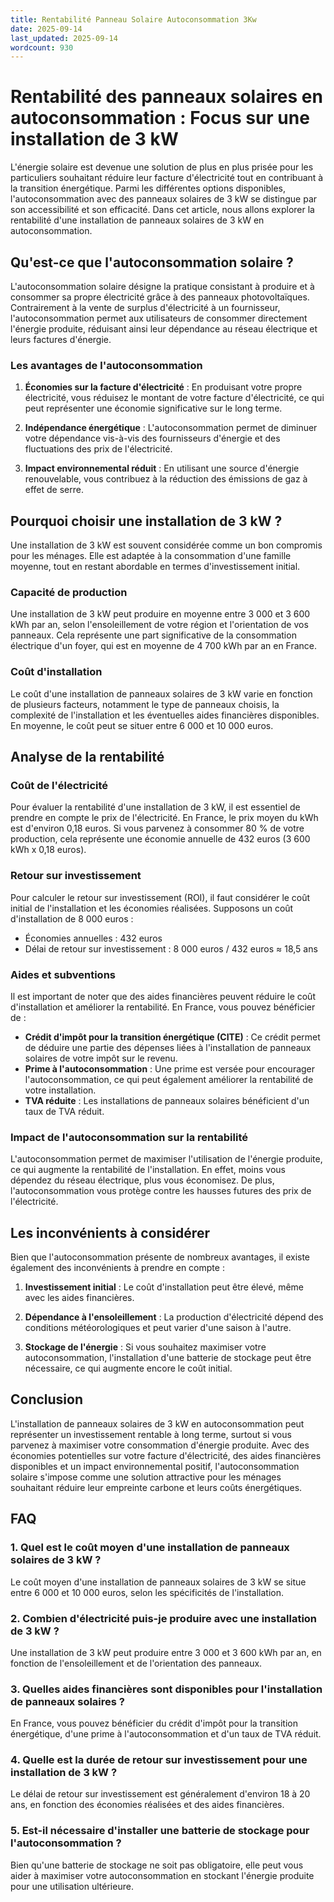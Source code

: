 ```yaml
---
title: Rentabilité Panneau Solaire Autoconsommation 3Kw
date: 2025-09-14
last_updated: 2025-09-14
wordcount: 930
---
```


# Rentabilité des panneaux solaires en autoconsommation : Focus sur une installation de 3 kW

L'énergie solaire est devenue une solution de plus en plus prisée pour les particuliers souhaitant réduire leur facture d'électricité tout en contribuant à la transition énergétique. Parmi les différentes options disponibles, l'autoconsommation avec des panneaux solaires de 3 kW se distingue par son accessibilité et son efficacité. Dans cet article, nous allons explorer la rentabilité d'une installation de panneaux solaires de 3 kW en autoconsommation.

## Qu'est-ce que l'autoconsommation solaire ?

L'autoconsommation solaire désigne la pratique consistant à produire et à consommer sa propre électricité grâce à des panneaux photovoltaïques. Contrairement à la vente de surplus d'électricité à un fournisseur, l'autoconsommation permet aux utilisateurs de consommer directement l'énergie produite, réduisant ainsi leur dépendance au réseau électrique et leurs factures d'énergie.

### Les avantages de l'autoconsommation

1. **Économies sur la facture d'électricité** : En produisant votre propre électricité, vous réduisez le montant de votre facture d'électricité, ce qui peut représenter une économie significative sur le long terme.
   
2. **Indépendance énergétique** : L'autoconsommation permet de diminuer votre dépendance vis-à-vis des fournisseurs d'énergie et des fluctuations des prix de l'électricité.

3. **Impact environnemental réduit** : En utilisant une source d'énergie renouvelable, vous contribuez à la réduction des émissions de gaz à effet de serre.

## Pourquoi choisir une installation de 3 kW ?

Une installation de 3 kW est souvent considérée comme un bon compromis pour les ménages. Elle est adaptée à la consommation d'une famille moyenne, tout en restant abordable en termes d'investissement initial.

### Capacité de production

Une installation de 3 kW peut produire en moyenne entre 3 000 et 3 600 kWh par an, selon l'ensoleillement de votre région et l'orientation de vos panneaux. Cela représente une part significative de la consommation électrique d'un foyer, qui est en moyenne de 4 700 kWh par an en France.

### Coût d'installation

Le coût d'une installation de panneaux solaires de 3 kW varie en fonction de plusieurs facteurs, notamment le type de panneaux choisis, la complexité de l'installation et les éventuelles aides financières disponibles. En moyenne, le coût peut se situer entre 6 000 et 10 000 euros.

## Analyse de la rentabilité

### Coût de l'électricité

Pour évaluer la rentabilité d'une installation de 3 kW, il est essentiel de prendre en compte le prix de l'électricité. En France, le prix moyen du kWh est d'environ 0,18 euros. Si vous parvenez à consommer 80 % de votre production, cela représente une économie annuelle de 432 euros (3 600 kWh x 0,18 euros).

### Retour sur investissement

Pour calculer le retour sur investissement (ROI), il faut considérer le coût initial de l'installation et les économies réalisées. Supposons un coût d'installation de 8 000 euros :

- Économies annuelles : 432 euros
- Délai de retour sur investissement : 8 000 euros / 432 euros ≈ 18,5 ans

### Aides et subventions

Il est important de noter que des aides financières peuvent réduire le coût d'installation et améliorer la rentabilité. En France, vous pouvez bénéficier de :

- **Crédit d'impôt pour la transition énergétique (CITE)** : Ce crédit permet de déduire une partie des dépenses liées à l'installation de panneaux solaires de votre impôt sur le revenu.
- **Prime à l'autoconsommation** : Une prime est versée pour encourager l'autoconsommation, ce qui peut également améliorer la rentabilité de votre installation.
- **TVA réduite** : Les installations de panneaux solaires bénéficient d'un taux de TVA réduit.

### Impact de l'autoconsommation sur la rentabilité

L'autoconsommation permet de maximiser l'utilisation de l'énergie produite, ce qui augmente la rentabilité de l'installation. En effet, moins vous dépendez du réseau électrique, plus vous économisez. De plus, l'autoconsommation vous protège contre les hausses futures des prix de l'électricité.

## Les inconvénients à considérer

Bien que l'autoconsommation présente de nombreux avantages, il existe également des inconvénients à prendre en compte :

1. **Investissement initial** : Le coût d'installation peut être élevé, même avec les aides financières.
   
2. **Dépendance à l'ensoleillement** : La production d'électricité dépend des conditions météorologiques et peut varier d'une saison à l'autre.

3. **Stockage de l'énergie** : Si vous souhaitez maximiser votre autoconsommation, l'installation d'une batterie de stockage peut être nécessaire, ce qui augmente encore le coût initial.

## Conclusion

L'installation de panneaux solaires de 3 kW en autoconsommation peut représenter un investissement rentable à long terme, surtout si vous parvenez à maximiser votre consommation d'énergie produite. Avec des économies potentielles sur votre facture d'électricité, des aides financières disponibles et un impact environnemental positif, l'autoconsommation solaire s'impose comme une solution attractive pour les ménages souhaitant réduire leur empreinte carbone et leurs coûts énergétiques.

## FAQ

### 1. Quel est le coût moyen d'une installation de panneaux solaires de 3 kW ?

Le coût moyen d'une installation de panneaux solaires de 3 kW se situe entre 6 000 et 10 000 euros, selon les spécificités de l'installation.

### 2. Combien d'électricité puis-je produire avec une installation de 3 kW ?

Une installation de 3 kW peut produire entre 3 000 et 3 600 kWh par an, en fonction de l'ensoleillement et de l'orientation des panneaux.

### 3. Quelles aides financières sont disponibles pour l'installation de panneaux solaires ?

En France, vous pouvez bénéficier du crédit d'impôt pour la transition énergétique, d'une prime à l'autoconsommation et d'un taux de TVA réduit.

### 4. Quelle est la durée de retour sur investissement pour une installation de 3 kW ?

Le délai de retour sur investissement est généralement d'environ 18 à 20 ans, en fonction des économies réalisées et des aides financières.

### 5. Est-il nécessaire d'installer une batterie de stockage pour l'autoconsommation ?

Bien qu'une batterie de stockage ne soit pas obligatoire, elle peut vous aider à maximiser votre autoconsommation en stockant l'énergie produite pour une utilisation ultérieure.
